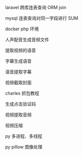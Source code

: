 laravel 跨库连表查询 ORM join

mysql 连表查询对同一字段进行 SUM

docker php 环境

<!-- 业务 -->

人声配音生成音频文件

提取视频的语音

字幕生成语音

语音提取字幕

视频截取封面

charles 抓包教程

生成点击验证码

视频提取音频

视频压缩

<!-- py -->

py 多进程、多线程

py pillow 图像处理